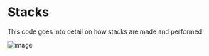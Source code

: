 # Stacks
This code goes into detail on how stacks are made and performed


![image](https://github.com/ayocloudi/Stacks.java/assets/126922387/a1b098bd-6bb4-48c7-bc6b-6abdd81fc338)
